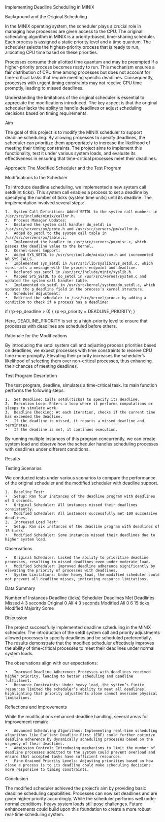 Implementing Deadline Scheduling in MINIX

Background and the Original Scheduling

In the MINIX operating system, the scheduler plays a crucial role in managing how processes are given access to the CPU. The original scheduling algorithm in MINIX is a priority-based, time-sharing scheduler. Each process is assigned a static priority level and a time quantum. The scheduler selects the highest-priority process that is ready to run, allocating CPU time based on these priorities.

Processes consume their allotted time quantum and may be preempted if a higher-priority process becomes ready to run. This mechanism ensures a fair distribution of CPU time among processes but does not account for time-critical tasks that require meeting specific deadlines. Consequently, processes with urgent timing constraints may not receive CPU time promptly, leading to missed deadlines.

Understanding the limitations of the original scheduler is essential to appreciate the modifications introduced. The key aspect is that the original scheduler lacks the ability to handle deadlines or adjust scheduling decisions based on timing requirements.

Aim

The goal of this project is to modify the MINIX scheduler to support deadline scheduling. By allowing processes to specify deadlines, the scheduler can prioritize them appropriately to increase the likelihood of meeting their timing constraints. The project aims to implement this functionality, test it under various system loads, and evaluate its effectiveness in ensuring that time-critical processes meet their deadlines.

Approach: The Modified Scheduler and the Test Program

Modifications to the Scheduler

To introduce deadline scheduling, we implemented a new system call setdl(int ticks). This system call enables a process to set a deadline by specifying the number of ticks (system time units) until its deadline. The implementation involved several steps:

	1.	System Call Definition: Added SETDL to the system call numbers in /usr/src/include/minix/callnr.h.
	2.	Process Manager Updates:
	•	Declared the system call handler do_setdl in /usr/src/servers/pm/proto.h and /usr/src/servers/pm/callnr.h.
	•	Added do_setdl to the system call table in /usr/src/servers/pm/table.c.
	•	Implemented the handler in /usr/src/servers/pm/misc.c, which passes the deadline value to the kernel.
	3.	Kernel-Level Support:
	•	Added SYS_SETDL to /usr/src/include/minix/com.h and incremented NR_SYS_CALLS.
	•	Implemented sys_setdl in /usr/src/lib/syslib/sys_setdl.c, which constructs a message with the process endpoint and deadline.
	•	Declared sys_setdl in /usr/src/include/minix/syslib.h.
	•	Mapped SYS_SETDL to do_setdl in /usr/src/kernel/system.c and updated the system call handler table.
	•	Implemented do_setdl in /usr/src/kernel/system/do_setdl.c, which updates the p_deadline field in the process’s kernel structure.
	4.	Scheduler Adjustment:
	•	Modified the scheduler in /usr/src/kernel/proc.c by adding a condition to check if a process has a deadline:

if (rp->p_deadline > 0) {
    rp->p_priority = DEADLINE_PRIORITY;
}

Here, DEADLINE_PRIORITY is set to a high-priority level to ensure that processes with deadlines are scheduled before others.

Rationale for the Modifications

By introducing the setdl system call and adjusting process priorities based on deadlines, we expect processes with time constraints to receive CPU time more promptly. Elevating their priority increases the scheduler’s likelihood of selecting them over non-critical processes, thus enhancing their chances of meeting deadlines.

Test Program Description

The test program, deadline, simulates a time-critical task. Its main function performs the following steps:

	1.	Set Deadline: Calls setdl(ticks) to specify its deadline.
	2.	Execution Loop: Enters a loop where it performs computations or sleeps to simulate work.
	3.	Deadline Checking: At each iteration, checks if the current time has exceeded the deadline.
	•	If the deadline is missed, it reports a missed deadline and terminates.
	•	If the deadline is met, it continues execution.

By running multiple instances of this program concurrently, we can create system load and observe how the scheduler handles scheduling processes with deadlines under different conditions.

Results

Testing Scenarios

We conducted tests under various scenarios to compare the performance of the original scheduler and the modified scheduler with deadline support.

	1.	Baseline Test:
	•	Setup: Ran four instances of the deadline program with deadlines of 3 seconds.
	•	Original Scheduler: All instances missed their deadlines consistently.
	•	Modified Scheduler: All instances successfully met 100 successive deadlines.
	2.	Increased Load Test:
	•	Setup: Ran six instances of the deadline program with deadlines of 15 ticks.
	•	Modified Scheduler: Some instances missed their deadlines due to higher system load.

Observations

	•	Original Scheduler: Lacked the ability to prioritize deadline processes, resulting in missed deadlines even under moderate load.
	•	Modified Scheduler: Improved deadline adherence significantly by elevating the priority of processes with deadlines.
	•	System Limitations: Under heavy load, the modified scheduler could not prevent all deadline misses, indicating resource limitations.

Data Summary

Number of Instances	Deadline (ticks)	Scheduler	Deadlines Met	Deadlines Missed
4	3 seconds	Original	0	All
4	3 seconds	Modified	All	0
6	15 ticks	Modified	Majority	Some

Discussion

The project successfully implemented deadline scheduling in the MINIX scheduler. The introduction of the setdl system call and priority adjustments allowed processes to specify deadlines and be scheduled preferentially. The results demonstrate that the modified scheduler effectively improves the ability of time-critical processes to meet their deadlines under normal system loads.

The observations align with our expectations:

	•	Improved Deadline Adherence: Processes with deadlines received higher priority, leading to better scheduling and deadline fulfillment.
	•	Resource Constraints: Under heavy load, the system’s finite resources limited the scheduler’s ability to meet all deadlines, highlighting that priority adjustments alone cannot overcome physical limitations.

Reflections and Improvements

While the modifications enhanced deadline handling, several areas for improvement remain:

	•	Advanced Scheduling Algorithms: Implementing real-time scheduling algorithms like Earliest Deadline First (EDF) could further optimize deadline adherence by dynamically scheduling processes based on the urgency of their deadlines.
	•	Admission Control: Introducing mechanisms to limit the number of deadline processes admitted to the system could prevent overload and ensure that accepted tasks have sufficient resources.
	•	Fine-Grained Priority Levels: Adjusting priorities based on how close a process is to its deadline could make scheduling decisions more responsive to timing constraints.

Conclusion

The modified scheduler achieved the project’s aim by providing basic deadline scheduling capabilities. Processes can now set deadlines and are given higher priority accordingly. While the scheduler performs well under normal conditions, heavy system loads still pose challenges. Future enhancements could build upon this foundation to create a more robust real-time scheduling system.
